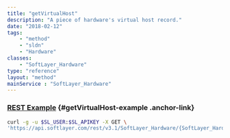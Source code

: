 ```yaml
---
title: "getVirtualHost"
description: "A piece of hardware's virtual host record."
date: "2018-02-12"
tags:
    - "method"
    - "sldn"
    - "Hardware"
classes:
    - "SoftLayer_Hardware"
type: "reference"
layout: "method"
mainService : "SoftLayer_Hardware"
---
```


### [REST Example](#getVirtualHost-example) <a href="/article/rest/"><i class="fas fa-question"></i></a> {#getVirtualHost-example .anchor-link} 
```bash
curl -g -u $SL_USER:$SL_APIKEY -X GET \
'https://api.softlayer.com/rest/v3.1/SoftLayer_Hardware/{SoftLayer_HardwareID}/getVirtualHost'
```
